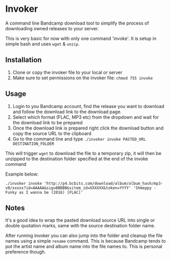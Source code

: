 # Invoker
A command line Bandcamp download tool to simplify the process of downloading owned releases to your server. 

This is very basic for now with only one command 'invoke'. It is setup in simple bash and uses `wget` & `unzip`.

## Installation

1. Clone or copy the invoker file to your local or server
2. Make sure to set permissions on the invoker file: `chmod 755 invoke`

## Usage

1. Login to you Bandcamp account, find the release you want to download and follow the download link to the download page.
2. Select which format (FLAC, MP3 etc) from the dropdown and wait for the download link to be prepared
3. Once the download link is prepared right click the download button and copy the source URL to the clipboard
4. Go to the command line and type `./invoker invoke PASTED_URL DESTINATION_FOLDER`

This will trigger `wget` to download the file to a temporary zip, it will then be unzipped to the destination folder specified at the end of the invoke command

Example below:

`./invoker invoke 'http://p4.bcbits.com/download/album/album_hash/mp3-v0/xxxxx?id=AAAAA&sig=BBBBB&sitem_id=XXXXXX&token=YYYY' 'Shmeppy - Funky as I wanna be (2016) [FLAC]'`

## Notes
It's a good idea to wrap the pasted download source URL into single or double quotation marks, same with the source destination folder name.

After running invoker you can also jump into the folder and cleanup the file names using a simple `rename` command. This is because Bandcamp tends to put the artist name and album name into the file names to. This is personal preference though.

 
